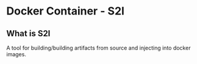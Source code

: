 # Docker Container - S2I

## What is S2I

A tool for building/building artifacts from source and injecting into docker images.

